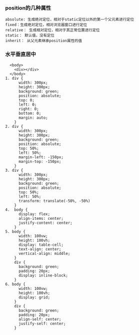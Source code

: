 ### position的几种属性
    absolute: 生成绝对定位，相对于static定位以外的第一个父元素进行定位
    fixed：生成绝对定位，相对浏览器窗口进行定位
    relative： 生成相对定位，相对于其正常位置进行定位
    static： 默认值，没有定位
    inherit： 从父元素继承position属性的值
### 水平垂直居中
      <body>
        <div></div>
      </body>
    1. div {
          width: 300px;
          height: 300px;
          background: green;
          position: absolute;
          top: 0;
          left: 0;
          right: 0;
          bottom: 0;
          margin: auto;
        }
    2. div {
          width: 300px;
          height: 300px;
          background: green;
          position: absolute;
          top: 50%;
          left: 50%;
          margin-left: -150px;
          margin-top: -150px;
        }
    3. div {
          width: 300px;
          height: 300px;
          background: green;
          position: absolute;
          top: 50%;
          left: 50%;
          transform: translate(-50%, -50%)
        }
    4.  body {
          display: flex;
          align-items: center;
          justify-content: center;
        }
    5. body {
          width: 100vw;
          height: 100vh;
          display: table-cell;
          text-align: center;
          vertical-align: middle;
        }
        div {
          background: green;
          padding: 20px;
          display: inline-block;
        }
    6. body {
          width: 100vw;
          height: 100vh;
          display: grid;
        }
        div {
          background: green;
          padding: 20px;
          align-self: center;
          justify-self: center;
        }